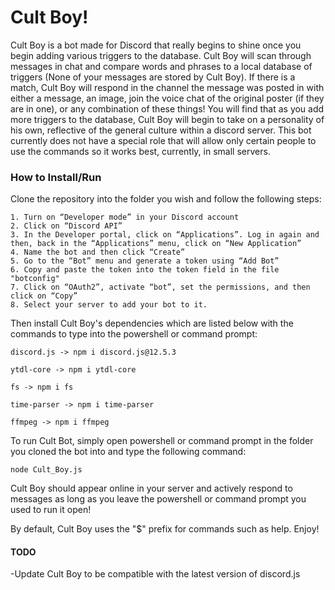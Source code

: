 # Cult Boy!

Cult Boy is a bot made for Discord that really begins to shine once you begin adding various triggers to the database. Cult Boy will scan through messages in chat and compare words and phrases to a local database of triggers (None of your messages are stored by Cult Boy). If there is a match, Cult Boy will respond in the channel the message was posted in with either a message, an image, join the voice chat of the original poster (if they are in one), or any combination of these things! You will find that as you add more triggers to the database, Cult Boy will begin to take on a personality of his own, reflective of the general culture within a discord server. This bot currently does not have a special role that will allow only certain people to use the commands so it works best, currently, in small servers.

### How to Install/Run

Clone the repository into the folder you wish and follow the following steps:
```
1. Turn on “Developer mode” in your Discord account
2. Click on “Discord API”
3. In the Developer portal, click on “Applications”. Log in again and then, back in the “Applications” menu, click on “New Application”
4. Name the bot and then click “Create”
5. Go to the “Bot” menu and generate a token using “Add Bot”
6. Copy and paste the token into the token field in the file "botconfig"
7. Click on “OAuth2”, activate “bot”, set the permissions, and then click on “Copy”
8. Select your server to add your bot to it.
```
Then install Cult Boy's dependencies which are listed below with the commands to type into the powershell or command prompt:
```
discord.js -> npm i discord.js@12.5.3

ytdl-core -> npm i ytdl-core

fs -> npm i fs

time-parser -> npm i time-parser

ffmpeg -> npm i ffmpeg
```
To run Cult Bot, simply open powershell or command prompt in the folder you cloned the bot into and type the following command:
```
node Cult_Boy.js
```

Cult Boy should appear online in your server and actively respond to messages as long as you leave the powershell or command prompt you used to run it open!

By default, Cult Boy uses the "$" prefix for commands such as help. Enjoy!

#### TODO
-Update Cult Boy to be compatible with the latest version of discord.js
